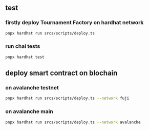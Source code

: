 ## test

### firstly deploy Tournament Factory on hardhat network

```sh
pnpx hardhat run srcs/scripts/deploy.ts
```

### run chai tests
```sh
pnpx hardhat test
```

## deploy smart contract on blochain

### on avalanche testnet
```sh
pnpx hardhat run srcs/scripts/deploy.ts --network fuji
```

### on avalanche main
```sh
pnpx hardhat run srcs/scripts/deploy.ts --network avalanche
```

